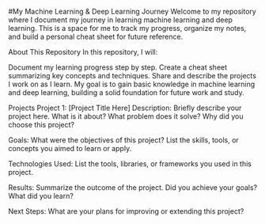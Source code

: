#My Machine Learning & Deep Learning Journey
Welcome to my repository where I document my journey in learning machine learning and deep learning. This is a space for me to track my progress, organize my notes, and build a personal cheat sheet for future reference.

About This Repository
In this repository, I will:

Document my learning progress step by step.
Create a cheat sheet summarizing key concepts and techniques.
Share and describe the projects I work on as I learn.
My goal is to gain basic knowledge in machine learning and deep learning, building a solid foundation for future work and study.

Projects
Project 1: [Project Title Here]
Description:
Briefly describe your project here. What is it about? What problem does it solve? Why did you choose this project?

Goals:
What were the objectives of this project? List the skills, tools, or concepts you aimed to learn or apply.

Technologies Used:
List the tools, libraries, or frameworks you used in this project.

Results:
Summarize the outcome of the project. Did you achieve your goals? What did you learn?

Next Steps:
What are your plans for improving or extending this project?
